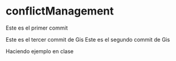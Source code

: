 # conflictManagement

Este es el primer commit

Este es el tercer commit de Gis
Este es el segundo commit de Gis

Haciendo ejemplo en clase

